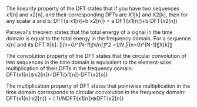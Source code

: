 The linearity property of the DFT states that if you have two sequences x1[n] and x2[n], and their corresponding DFTs are X1[k] and X2[k], then for any scalar a and b:
     DFT{a⋅x1[n]+b⋅x2[n]} = a⋅DFT{x1[n]}+b⋅DFT{x2[n]}

Parseval's theorem states that the total energy of a signal in the time domain is equal to the total energy in the frequency domain. For a sequence x[n] and its DFT X[k]:
     ∑_(n=0)^(N-1)〖x[n]〗^2 =1/N ∑_(n=0)^(N-1)〖X[k]〗

The convolution property of the DFT states that the circular convolution of two sequences in the time domain is equivalent to the element-wise multiplication of their DFTs in the frequency domain:
     DFT{x1[n]⊛x2[n]}=DFT{x1[n]}⋅DFT{x2[n]}

The multiplication property of DFT states that pointwise multiplication in the time domain corresponds to circular convolution in the frequency domain:
    DFT{x1[n]⋅x2[n]} = ( 1)/NDFT{x1[n]}⊛DFT{x2[n]}
  
